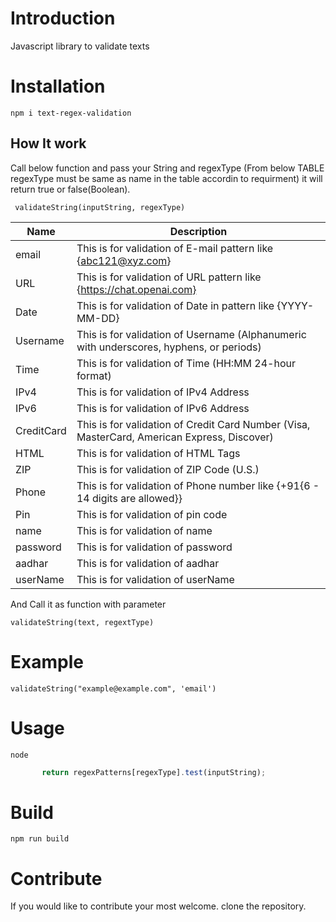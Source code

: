 # Introduction

Javascript library to validate texts

# Installation

```npm i text-regex-validation```

## How It work
Call below function and pass your String and regexType (From below TABLE regexType must be same as name in the table accordin to requirment) it will return true or false(Boolean).

```  validateString(inputString, regexType) ```

| Name | Description 
| ------ | ------ |
| email | This is for validation of E-mail pattern like {abc121@xyz.com} |
| URL | This is for validation of URL pattern like {https://chat.openai.com}|
|Date |This is for validation of Date in pattern like {YYYY-MM-DD} |
| Username | This is for validation of Username (Alphanumeric with underscores, hyphens, or periods) |
| Time | This is for validation of Time (HH:MM 24-hour format) |
| IPv4 | This is for validation of IPv4 Address |
| IPv6 | This is for validation of IPv6 Address |
| CreditCard | This is for validation of Credit Card Number (Visa, MasterCard, American Express, Discover) |
| HTML | This is for validation of HTML Tags|
| ZIP | This is for validation of ZIP Code (U.S.) |
| Phone | This is for validation of Phone number like {+91{6 - 14 digits are allowed}} |
| Pin | This is for validation of pin code |
| name | This is for validation of name |
| password |This is for validation of password|
| aadhar | This is for validation of aadhar |
| userName | This is for validation of userName |


And Call it as function with parameter

```validateString(text, regextType)```


# Example

```validateString("example@example.com", 'email')```

# Usage

`node`

```js
       return regexPatterns[regexType].test(inputString);
```

# Build

```npm run build```

# Contribute

If you would like to contribute your most welcome. clone the repository.